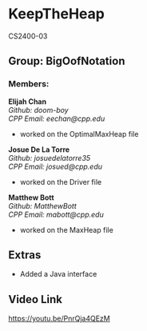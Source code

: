 # KeepTheHeap
CS2400-03

## Group: BigOofNotation

### Members:
**Elijah Chan**  
_Github: doom-boy_  
_CPP Email: eechan@cpp.edu_ 
* worked on the OptimalMaxHeap file


**Josue De La Torre**  
_Github: josuedelatorre35_  
_CPP Email: josued@cpp.edu_  
* worked on the Driver file


**Matthew Bott**  
_Github: MatthewBott_  
_CPP Email: mabott@cpp.edu_ 
* worked on the MaxHeap file

## Extras
* Added a Java interface

## Video Link
https://youtu.be/PnrQja4QEzM
